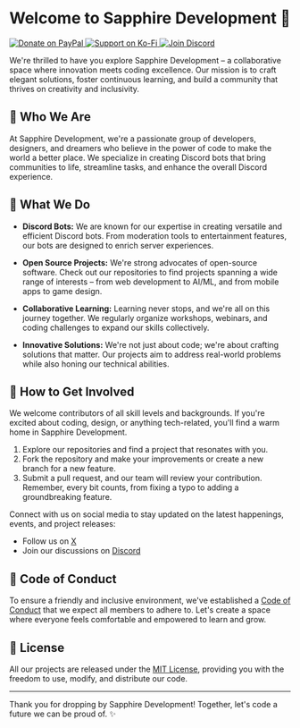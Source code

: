 # Welcome to Sapphire Development 👋

<p align="left">
    <a href="https://paypal.me/sapphiredevs">
        <img src="https://img.shields.io/badge/Paypal-Donate?style=for-the-badge&logo=paypal&label=Donate&color=008cd4" alt="Donate on PayPal">
    </a>
    <a href="https://ko-fi.com/duckodas">
        <img src="https://img.shields.io/badge/Kofi-Support?style=for-the-badge&logo=kofi&label=Support&color=ff5e5b" alt="Support on Ko-Fi">
    </a>
    <a href="https://discord.gg/75QR5duadJ">
        <img src="https://img.shields.io/badge/Discord-Join?style=for-the-badge&logo=discord&label=Join&color=5865f2" alt="Join Discord">
    </a>
</p>

We're thrilled to have you explore Sapphire Development – a collaborative space where innovation meets coding excellence. Our mission is to craft elegant solutions, foster continuous learning, and build a community that thrives on creativity and inclusivity.

## 🌟 Who We Are

At Sapphire Development, we're a passionate group of developers, designers, and dreamers who believe in the power of code to make the world a better place. We specialize in creating Discord bots that bring communities to life, streamline tasks, and enhance the overall Discord experience.

## 🚀 What We Do

- **Discord Bots:** We are known for our expertise in creating versatile and efficient Discord bots. From moderation tools to entertainment features, our bots are designed to enrich server experiences.

- **Open Source Projects:** We're strong advocates of open-source software. Check out our repositories to find projects spanning a wide range of interests – from web development to AI/ML, and from mobile apps to game design.

- **Collaborative Learning:** Learning never stops, and we're all on this journey together. We regularly organize workshops, webinars, and coding challenges to expand our skills collectively.

- **Innovative Solutions:** We're not just about code; we're about crafting solutions that matter. Our projects aim to address real-world problems while also honing our technical abilities.

## 🤝 How to Get Involved

We welcome contributors of all skill levels and backgrounds. If you're excited about coding, design, or anything tech-related, you'll find a warm home in Sapphire Development.

1. Explore our repositories and find a project that resonates with you.
2. Fork the repository and make your improvements or create a new branch for a new feature.
3. Submit a pull request, and our team will review your contribution. Remember, every bit counts, from fixing a typo to adding a groundbreaking feature.

Connect with us on social media to stay updated on the latest happenings, events, and project releases:

- Follow us on [X](https://x.com/duckodas)
- Join our discussions on [Discord](https://sapph.ducko.dev/discord)

## 🌈 Code of Conduct

To ensure a friendly and inclusive environment, we've established a [Code of Conduct](https://github.com/SapphDevelopment/.github/blob/main/profile/CODE_OF_CONDUCT.md) that we expect all members to adhere to. Let's create a space where everyone feels comfortable and empowered to learn and grow.

## 📝 License

All our projects are released under the [MIT License](https://github.com/SapphDevelopment/.github/blob/main/profile/LICENSE), providing you with the freedom to use, modify, and distribute our code.

---

Thank you for dropping by Sapphire Development! Together, let's code a future we can be proud of. ✨
